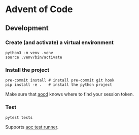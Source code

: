 # Advent of Code

## Development

### Create (and activate) a virtual environment

```shell
python3 -m venv .venv
source .venv/bin/activate
```

### Install the project

```shell
pre-commit install # install pre-commit git hook
pip install -e .   # install the python project
```

Make sure that [aocd](https://github.com/wimglenn/advent-of-code-data) knows where to find your session token.

### Test

```shell
pytest tests
```

Supports [aoc test runner](https://github.com/wimglenn/advent-of-code-data#verify-your-code-against-multiple-different-inputs).
